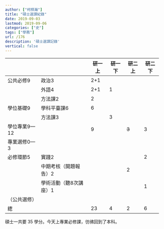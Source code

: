 ```yaml
---
author: ["柯棋瀚"]
title: "碩士選課紀錄"
date: 2019-09-03
lastmod: 2019-09-06
categories: ["史"]
tags: ["學務"]
url: /176
description: '碩士選課記錄'
vertical: false
---
```


|              |                        | 研一上 | 研一下 | 研二上 | 研二下 |
| ------------ | ---------------------- | ------ | ------ | ------ | ------ |
| 公共必修9    | 政治3                  | 2+1    |        |        |        |
|              | 外語4                  | 2+1    | 1      |        |        |
|              | 方法課2                | 2      |        |        |        |
| 學位基礎9    | 學科平臺課6            | 6      |        |        |        |
|              | 方法課3                |        | 3      |        |        |
| 學位專業9—12 |                        | 9      |        | ~~3~~  | 3      |
| 專業選修0—3  |                        |        |        |        |        |
| 必修環節5    | 實踐2                  |        |        |        | 2      |
|              | 中期考核（開題報告）2  |        |        | 2      |        |
|              | 學術活動（聽8次講座）1 |        |        |        | 1      |
| （公共選修） |                        |        |        |        |        |
| 緫           |                        | 23     | 4      | 2      | 6      |

碩士一共要 35 學分。今天上專業必修課，彷彿回到了本科。
